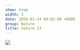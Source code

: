 ```yaml
---
show: true
width: 3
date: 2050-01-24 00:01:00 +0800
group: Nature
title: nature 13
---
```

<div>
<a href="/assets/images/photos/nature/DSC04332.jpg" target="_blank">
    <img data-src="/assets/images/photos/nature/DSC04332.jpg" class="lazy w-100 rounded-xl" src="{{ '/assets/images/empty_300x200.png' | relative_url }}">
</a>
</div>
